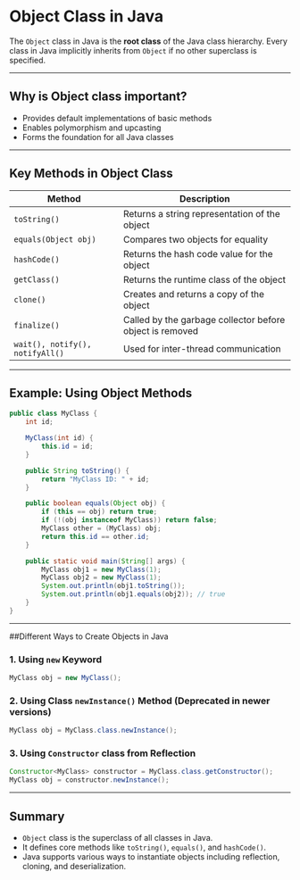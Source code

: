 
# Object Class in Java

The `Object` class in Java is the **root class** of the Java class hierarchy. Every class in Java implicitly inherits from `Object` if no other superclass is specified.

---

##  Why is Object class important?

- Provides default implementations of basic methods
- Enables polymorphism and upcasting
- Forms the foundation for all Java classes

---

##  Key Methods in Object Class

| Method                | Description |
|------------------------|-------------|
| `toString()`           | Returns a string representation of the object |
| `equals(Object obj)`   | Compares two objects for equality |
| `hashCode()`           | Returns the hash code value for the object |
| `getClass()`           | Returns the runtime class of the object |
| `clone()`              | Creates and returns a copy of the object |
| `finalize()`           | Called by the garbage collector before object is removed |
| `wait(), notify(), notifyAll()` | Used for inter-thread communication |

---

##  Example: Using Object Methods

```java
public class MyClass {
    int id;

    MyClass(int id) {
        this.id = id;
    }

    public String toString() {
        return "MyClass ID: " + id;
    }

    public boolean equals(Object obj) {
        if (this == obj) return true;
        if (!(obj instanceof MyClass)) return false;
        MyClass other = (MyClass) obj;
        return this.id == other.id;
    }

    public static void main(String[] args) {
        MyClass obj1 = new MyClass(1);
        MyClass obj2 = new MyClass(1);
        System.out.println(obj1.toString());
        System.out.println(obj1.equals(obj2)); // true
    }
}
```

---

##Different Ways to Create Objects in Java

### 1. Using `new` Keyword
```java
MyClass obj = new MyClass();
```

### 2. Using Class `newInstance()` Method (Deprecated in newer versions)
```java
MyClass obj = MyClass.class.newInstance();
```

### 3. Using `Constructor` class from Reflection
```java
Constructor<MyClass> constructor = MyClass.class.getConstructor();
MyClass obj = constructor.newInstance();

```

---

## Summary

- `Object` class is the superclass of all classes in Java.
- It defines core methods like `toString()`, `equals()`, and `hashCode()`.
- Java supports various ways to instantiate objects including reflection, cloning, and deserialization.

